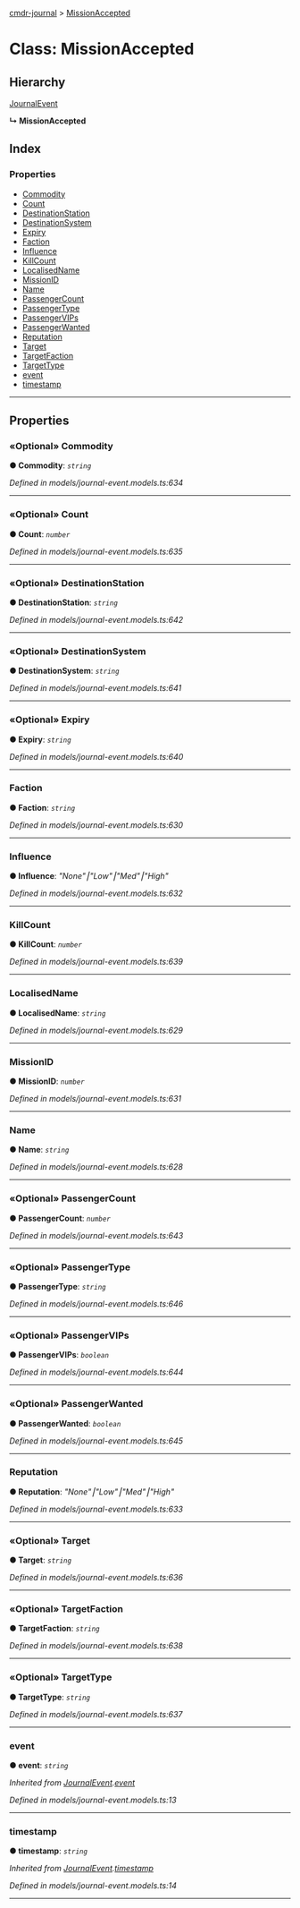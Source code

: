 [cmdr-journal](../README.md) > [MissionAccepted](../classes/missionaccepted.md)



# Class: MissionAccepted

## Hierarchy


 [JournalEvent](journalevent.md)

**↳ MissionAccepted**







## Index

### Properties

* [Commodity](missionaccepted.md#commodity)
* [Count](missionaccepted.md#count)
* [DestinationStation](missionaccepted.md#destinationstation)
* [DestinationSystem](missionaccepted.md#destinationsystem)
* [Expiry](missionaccepted.md#expiry)
* [Faction](missionaccepted.md#faction)
* [Influence](missionaccepted.md#influence)
* [KillCount](missionaccepted.md#killcount)
* [LocalisedName](missionaccepted.md#localisedname)
* [MissionID](missionaccepted.md#missionid)
* [Name](missionaccepted.md#name)
* [PassengerCount](missionaccepted.md#passengercount)
* [PassengerType](missionaccepted.md#passengertype)
* [PassengerVIPs](missionaccepted.md#passengervips)
* [PassengerWanted](missionaccepted.md#passengerwanted)
* [Reputation](missionaccepted.md#reputation)
* [Target](missionaccepted.md#target)
* [TargetFaction](missionaccepted.md#targetfaction)
* [TargetType](missionaccepted.md#targettype)
* [event](missionaccepted.md#event)
* [timestamp](missionaccepted.md#timestamp)



---
## Properties
<a id="commodity"></a>

### «Optional» Commodity

**●  Commodity**:  *`string`* 

*Defined in models/journal-event.models.ts:634*





___

<a id="count"></a>

### «Optional» Count

**●  Count**:  *`number`* 

*Defined in models/journal-event.models.ts:635*





___

<a id="destinationstation"></a>

### «Optional» DestinationStation

**●  DestinationStation**:  *`string`* 

*Defined in models/journal-event.models.ts:642*





___

<a id="destinationsystem"></a>

### «Optional» DestinationSystem

**●  DestinationSystem**:  *`string`* 

*Defined in models/journal-event.models.ts:641*





___

<a id="expiry"></a>

### «Optional» Expiry

**●  Expiry**:  *`string`* 

*Defined in models/journal-event.models.ts:640*





___

<a id="faction"></a>

###  Faction

**●  Faction**:  *`string`* 

*Defined in models/journal-event.models.ts:630*





___

<a id="influence"></a>

###  Influence

**●  Influence**:  *"None"⎮"Low"⎮"Med"⎮"High"* 

*Defined in models/journal-event.models.ts:632*





___

<a id="killcount"></a>

###  KillCount

**●  KillCount**:  *`number`* 

*Defined in models/journal-event.models.ts:639*





___

<a id="localisedname"></a>

###  LocalisedName

**●  LocalisedName**:  *`string`* 

*Defined in models/journal-event.models.ts:629*





___

<a id="missionid"></a>

###  MissionID

**●  MissionID**:  *`number`* 

*Defined in models/journal-event.models.ts:631*





___

<a id="name"></a>

###  Name

**●  Name**:  *`string`* 

*Defined in models/journal-event.models.ts:628*





___

<a id="passengercount"></a>

### «Optional» PassengerCount

**●  PassengerCount**:  *`number`* 

*Defined in models/journal-event.models.ts:643*





___

<a id="passengertype"></a>

### «Optional» PassengerType

**●  PassengerType**:  *`string`* 

*Defined in models/journal-event.models.ts:646*





___

<a id="passengervips"></a>

### «Optional» PassengerVIPs

**●  PassengerVIPs**:  *`boolean`* 

*Defined in models/journal-event.models.ts:644*





___

<a id="passengerwanted"></a>

### «Optional» PassengerWanted

**●  PassengerWanted**:  *`boolean`* 

*Defined in models/journal-event.models.ts:645*





___

<a id="reputation"></a>

###  Reputation

**●  Reputation**:  *"None"⎮"Low"⎮"Med"⎮"High"* 

*Defined in models/journal-event.models.ts:633*





___

<a id="target"></a>

### «Optional» Target

**●  Target**:  *`string`* 

*Defined in models/journal-event.models.ts:636*





___

<a id="targetfaction"></a>

### «Optional» TargetFaction

**●  TargetFaction**:  *`string`* 

*Defined in models/journal-event.models.ts:638*





___

<a id="targettype"></a>

### «Optional» TargetType

**●  TargetType**:  *`string`* 

*Defined in models/journal-event.models.ts:637*





___

<a id="event"></a>

###  event

**●  event**:  *`string`* 

*Inherited from [JournalEvent](journalevent.md).[event](journalevent.md#event)*

*Defined in models/journal-event.models.ts:13*





___

<a id="timestamp"></a>

###  timestamp

**●  timestamp**:  *`string`* 

*Inherited from [JournalEvent](journalevent.md).[timestamp](journalevent.md#timestamp)*

*Defined in models/journal-event.models.ts:14*





___


